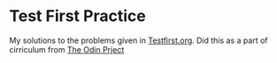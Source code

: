<h1>Test First Practice</h1>

My solutions to the problems given in <a href="http://testfirst.org/">Testfirst.org</a>. Did this as a part of cirriculum from <a href="http://www.theodinproject.com/web-development-101/ruby">The Odin Prject</a>